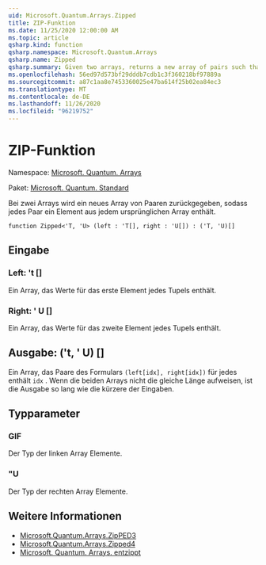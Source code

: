 ```yaml
---
uid: Microsoft.Quantum.Arrays.Zipped
title: ZIP-Funktion
ms.date: 11/25/2020 12:00:00 AM
ms.topic: article
qsharp.kind: function
qsharp.namespace: Microsoft.Quantum.Arrays
qsharp.name: Zipped
qsharp.summary: Given two arrays, returns a new array of pairs such that each pair contains an element from each original array.
ms.openlocfilehash: 56ed97d573bf29dddb7cdb1c3f360218bf97889a
ms.sourcegitcommit: a87c1aa8e7453360025e47ba614f25b02ea84ec3
ms.translationtype: MT
ms.contentlocale: de-DE
ms.lasthandoff: 11/26/2020
ms.locfileid: "96219752"
---
```

# <a name="zipped-function"></a>ZIP-Funktion

Namespace: [Microsoft. Quantum. Arrays](xref:Microsoft.Quantum.Arrays)

Paket: [Microsoft. Quantum. Standard](https://nuget.org/packages/Microsoft.Quantum.Standard)


Bei zwei Arrays wird ein neues Array von Paaren zurückgegeben, sodass jedes Paar ein Element aus jedem ursprünglichen Array enthält.

```qsharp
function Zipped<'T, 'U> (left : 'T[], right : 'U[]) : ('T, 'U)[]
```


## <a name="input"></a>Eingabe

### <a name="left--t"></a>Left: 't []

Ein Array, das Werte für das erste Element jedes Tupels enthält.


### <a name="right--u"></a>Right: ' U []

Ein Array, das Werte für das zweite Element jedes Tupels enthält.



## <a name="output--tu"></a>Ausgabe: ('t, ' U) []

Ein Array, das Paare des Formulars `(left[idx], right[idx])` für jedes enthält `idx` . Wenn die beiden Arrays nicht die gleiche Länge aufweisen, ist die Ausgabe so lang wie die kürzere der Eingaben.

## <a name="type-parameters"></a>Typparameter

### <a name="t"></a>GIF

Der Typ der linken Array Elemente.
### <a name="u"></a>"U

Der Typ der rechten Array Elemente.

## <a name="see-also"></a>Weitere Informationen

- [Microsoft.Quantum.Arrays.ZipPED3](xref:Microsoft.Quantum.Arrays.Zipped3)
- [Microsoft.Quantum.Arrays.Zipped4](xref:Microsoft.Quantum.Arrays.Zipped4)
- [Microsoft. Quantum. Arrays. entzippt](xref:Microsoft.Quantum.Arrays.Unzipped)